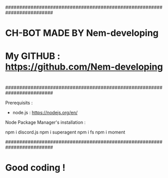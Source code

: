 #########################################################################
#																		                                    #
#	CH-BOT MADE BY Nem-developing										                      #
#	My GITHUB : https://github.com/Nem-developing						              #
#																		                                    #
#																		                                    #
#	                      									                              #
#										                                                    #
#########################################################################


Prerequisits : 

- node.js : https://nodejs.org/en/

Node Package Manager's installation : 

npm i discord.js
npm i superagent
npm i fs
npm i moment


#########################################################################


#	Good coding !		
